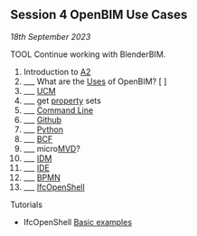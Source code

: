 ## Session 4 OpenBIM Use Cases

*18th September 2023*

TOOL Continue working with BlenderBIM.
1. Introduction to [A2](/41934/Assignments/A2)
2. ___ What are the [Uses](/41934/Uses) of OpenBIM? [ ]
3. ___ [UCM](/41934/Concepts/UCM)
1. ___ get [property](/41934/Concepts/Properties) sets
2. ___ [Command Line](/41934/Concepts/CommandLine)
3. ___ [Github](/41934/Concepts/Github)
4. ___ [Python](/41934/Concepts/Python)
1. ___ [BCF](/41934/Concepts/BCF)
1. ___ micro[MVD](/41934/Concepts/MVD)?
1. ___ [IDM](/41934/Concepts/IDM)
2. ___ [IDE](/41934/Concepts/IDE)
1. ___ [BPMN](/41934/Concepts/BPMN)
2. ___ [IfcOpenShell](/41934/Concepts/IfcOpenShell)

Tutorials

* IfcOpenShell [Basic examples](/41934/Examples/IfcOpenShell/Intermediate-Examples)
